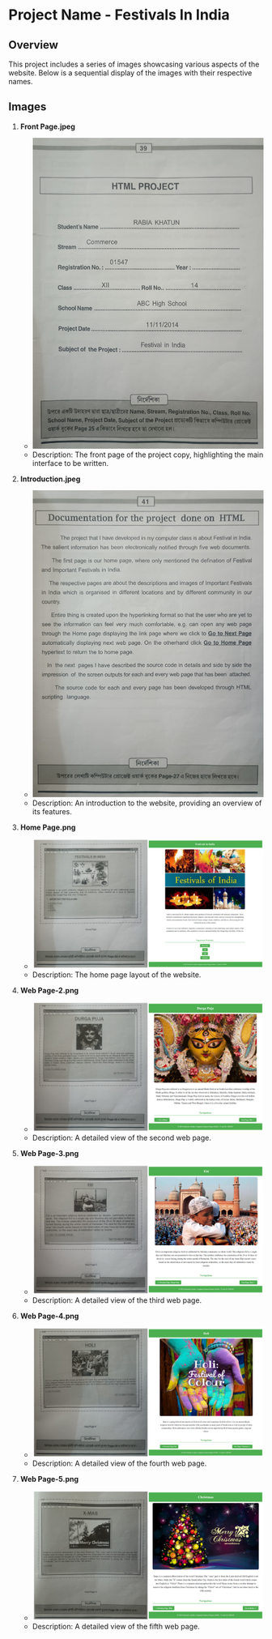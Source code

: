 # Project Name - Festivals In India

## Overview

This project includes a series of images showcasing various aspects of the website. Below is a sequential display of the images with their respective names.

## Images

1. **Front Page.jpeg**
   - ![Front Page](./Front%20Page.jpeg)
   - Description: The front page of the project copy, highlighting the main interface to be written.

2. **Introduction.jpeg**
   - ![Introduction](./Introduction.jpeg)
   - Description: An introduction to the website, providing an overview of its features.

3. **Home Page.png**
   - ![Home Page](./Home%20Page.png)
   - Description: The home page layout of the website.

4. **Web Page-2.png**
   - ![Web Page-2](./Web%20Page-2.png)
   - Description: A detailed view of the second web page.

5. **Web Page-3.png**
   - ![Web Page-3](./Web%20Page-3.png)
   - Description: A detailed view of the third web page.

6. **Web Page-4.png**
   - ![Web Page-4](./Web%20Page-4.png)
   - Description: A detailed view of the fourth web page.

7. **Web Page-5.png**
   - ![Web Page-5](./Web%20Page-5.png)
   - Description: A detailed view of the fifth web page.
